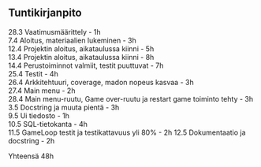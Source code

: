 ## Tuntikirjanpito

28.3 Vaatimusmäärittely - 1h <br>
7.4 Aloitus, materiaalien lukeminen - 3h <br>
12.4 Projektin aloitus, aikataulussa kiinni - 5h <br>
13.4 Projektin aloitus, aikataulussa kiinni - 8h <br>
14.4 Perustoiminnot valmiit, testit puuttuvat - 7h <br>
25.4 Testit - 4h <br>
26.4 Arkkitehtuuri, coverage, madon nopeus kasvaa - 3h <br>
27.4 Main menu - 2h <br>
28.4 Main menu-ruutu, Game over-ruutu ja restart game toiminto tehty - 3h <br>
3.5 Docstring ja muuta pientä - 3h <br>
9.5 Ui tiedosto - 1h <br>
10.5 SQL-tietokanta - 4h <br>
11.5 GameLoop testit ja testikattavuus yli 80% - 2h
12.5 Dokumentaatio ja docstring - 2h
<p>
Yhteensä 48h 
